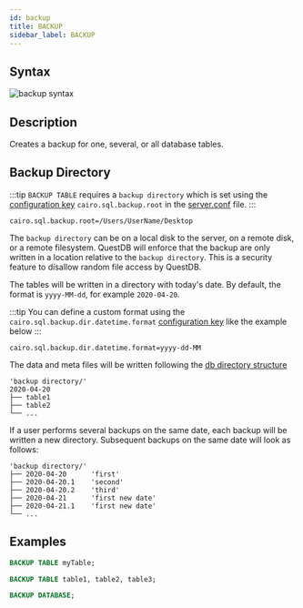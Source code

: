```yaml
---
id: backup
title: BACKUP
sidebar_label: BACKUP
---
```


## Syntax

![backup syntax](/img/doc/diagrams/backup.svg)

## Description

Creates a backup for one, several, or all database tables.

## Backup Directory

:::tip
`BACKUP TABLE` requires a `backup directory` which is set using the
[configuration key](serverConf.md) `cairo.sql.backup.root` in the
[server.conf](rootDirectoryStructure.md#serverconf) file.
:::

```shell script title="Example configuration key"
cairo.sql.backup.root=/Users/UserName/Desktop
```

The `backup directory` can be on a local disk to the server, on a remote disk,
or a remote filesystem. QuestDB will enforce that the backup are only written in
a location relative to the `backup directory`. This is a security feature to
disallow random file access by QuestDB.

The tables will be written in a directory with today's date. By default, the
format is `yyyy-MM-dd`, for example `2020-04-20`.

:::tip
You can define a custom format using the
`cairo.sql.backup.dir.datetime.format` [configuration key](serverConf.md) like
the example below
:::

```shell script title="Example user-defined directory format"
cairo.sql.backup.dir.datetime.format=yyyy-dd-MM
```

The data and meta files will be written following the
[db directory structure](rootDirectoryStructure.md#db)

```filestructure title="Directory structure (single backup)"
'backup directory/'
2020-04-20
├── table1
├── table2
└── ...
```

If a user performs several backups on the same date, each backup will be written
a new directory. Subsequent backups on the same date will look as follows:

```filestructure title="Directory structure (multiple backups)"
'backup directory/'
├── 2020-04-20      'first'
├── 2020-04-20.1    'second'
├── 2020-04-20.2    'third'
├── 2020-04-21      'first new date'
├── 2020-04-21.1    'first new date'
└── ...
```

## Examples

```sql title="Single table"
BACKUP TABLE myTable;
```

```sql title="Multiple tables"
BACKUP TABLE table1, table2, table3;
```

```sql title="All tables"
BACKUP DATABASE;
```
